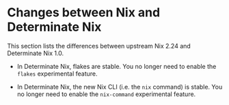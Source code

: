 # Changes between Nix and Determinate Nix

This section lists the differences between upstream Nix 2.24 and Determinate Nix 1.0.

* In Determinate Nix, flakes are stable. You no longer need to enable the `flakes` experimental feature.

* In Determinate Nix, the new Nix CLI (i.e. the `nix` command) is stable. You no longer need to enable the `nix-command` experimental feature.
